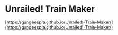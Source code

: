 Unrailed! Train Maker
====

[https://gungeespla.github.io/Unrailed!-Train-Maker/](https://gungeespla.github.io/Unrailed!-Train-Maker/)